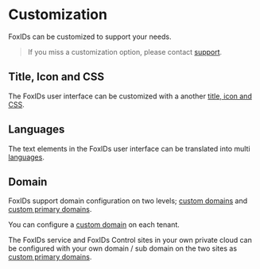 # Customization

FoxIDs can be customized to support your needs. 

> If you miss a customization option, please contact [support](https://www.foxids.com/support).

## Title, Icon and CSS

The FoxIDs user interface can be customized with a another [title, icon and CSS](name-title-icon-css.md).

## Languages

The text elements in the FoxIDs user interface can be translated into multi [languages](language.md).

## Domain

FoxIDs support domain configuration on two levels; [custom domains](custom-domain.md) and [custom primary domains](deployment#custom-primary-domains).

You can configure a [custom domain](custom-domain.md) on each tenant.

The FoxIDs service and FoxIDs Control sites in your own private cloud can be configured with your own domain / sub domain on the two sites as [custom primary domains](deployment#custom-primary-domains).